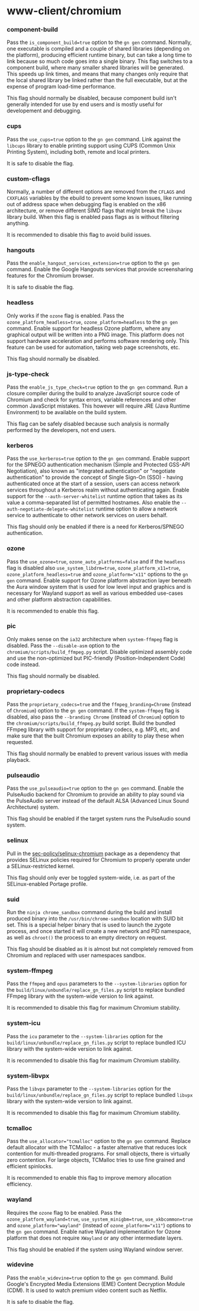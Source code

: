 # www-client/chromium

### component-build
Pass the `is_component_build=true` option to the `gn gen` command. Normally, one executable is compiled and a couple of shared libraries (depending on the platform), producing efficient runtime binary, but can take a long time to link because so much code goes into a single binary. This flag switches to a component build, where many smaller shared libraries will be generated. This speeds up link times, and means that many changes only require that the local shared library be linked rather than the full executable, but at the expense of program load-time performance.

This flag should normally be disabled, because component build isn't generally intended for use by end users and is mostly useful for developement and debugging.

### cups
Pass the `use_cups=true` option to the `gn gen` command. Link against the `libcups` library to enable printing support using CUPS (Common Unix Printing System), including both, remote and local printers.

It is safe to disable the flag.

### custom-cflags
Normally, a number of different options are removed from the `CFLAGS` and `CXXFLAGS` variables by the ebuild to prevent some known issues, like running out of address space when debugging flag is enabled on the x86 architecture, or remove different SIMD flags that might break the `libvpx` library build. When this flag is enabled pass flags as is without filtering anything.

It is recommended to disable this flag to avoid build issues.

### hangouts
Pass the `enable_hangout_services_extension=true` option to the `gn gen` command. Enable the Google Hangouts services that provide screensharing features for the Chromium browser.

It is safe to disable the flag.

### headless
Only works if the `ozone` flag is enabled. Pass the `ozone_platform_headless=true`, `ozone_platform=headless` to the `gn gen` command. Enable support for headless Ozone platform, where any graphical output will be written into a PNG image. This platform does not support hardware acceleration and performs software rendering only. This feature can be used for automation, taking web page screenshots, etc.

This flag should normally be disabled.

### js-type-check
Pass the `enable_js_type_check=true` option to the `gn gen` command. Run a closure compiler during the build to analyze JavaScript source code of Chromium and check for syntax errors, variable references and other common JavaScript mistakes. This however will require JRE (Java Runtime Environment) to be available on the build system.

This flag can be safely disabled because such analysis is normally performed by the developers, not end users.

### kerberos
Pass the `use_kerberos=true` option to the `gn gen` command. Enable support for the SPNEGO authentication mechanism (Simple and Protected GSS-API Negotiation), also known as "integrated authentication" or "negotiate authentication" to provide the concept of Single Sign-On (SSO) - having authenticated once at the start of a session, users can access network services throughout a Kerberos realm without authenticating again. Enable support for the `--auth-server-whitelist` runtime option that takes as its value a comma-separated list of permitted hostnames. Also enable the `--auth-negotiate-delegate-whitelist` runtime option to allow a network service to authenticate to other network services on users behalf.

This flag should only be enabled if there is a need for Kerberos/SPNEGO authentication.

### ozone
Pass the `use_ozone=true`, `ozone_auto_platforms=false` and if the `headless` flag is disabled also `use_system_libdrm=true`, `ozone_platform_x11=true`, `ozone_platform_headless=true` and `ozone_platform="x11"` options to the `gn gen` command. Enable support for Ozone platform abstraction layer beneath the Aura window system that is used for low level input and graphics and is necessary for Wayland support as well as various embedded use-cases and other platform abstraction capabilities.

It is recommended to enable this flag.

### pic
Only makes sense on the `ia32` architecture when `system-ffmpeg` flag is disabled. Pass the `--disable-asm` option to the `chromium/scripts/build_ffmpeg.py` script. Disable optimized assembly code and use the non-optimized but PIC-friendly (Position-Independent Code) code instead.

This flag should normally be disabled.

### proprietary-codecs
Pass the `proprietary_codecs=true` and the `ffmpeg_branding=Chrome` (instead of `Chromium`) option to the `gn gen` command. If the `system-ffmpeg` flag is disabled, also pass the `--branding Chrome` (instead of `Chromium`) option to the `chromium/scripts/build_ffmpeg.py` build script. Build the bundled FFmpeg library with support for proprietary codecs, e.g. MP3, etc, and make sure that the built Chromium exposes an ability to play these when requested.

This flag should normally be enabled to prevent various issues with media playback.

### pulseaudio
Pass the `use_pulseaudio=true` option to the `gn gen` command. Enable the PulseAudio backend for Chromium to provide an ability to play sound via the PulseAudio server instead of the default ALSA (Advanced Linux Sound Architecture) system.

This flag should be enabled if the target system runs the PulseAudio sound system.

### selinux
Pull in the [sec-policy/selinux-chromium](../sec-policy/selinux-chromium.md) package as a dependency that provides SELinux policies required for Chromium to properly operate under a SELinux-restricted kernel.

This flag should only ever be toggled system-wide, i.e. as part of the SELinux-enabled Portage profile.

### suid
Run the `ninja chrome_sandbox` command during the build and install produced binary into the `/usr/bin/chrome-sandbox` location with SUID bit set. This is a special helper binary that is used to launch the zygote process, and once started it will create a new network and PID namespace, as well as `chroot()` the process to an empty directory on request.

This flag should be disabled as it is almost but not completely removed from Chromium and replaced with user namespaces sandbox.

### system-ffmpeg
Pass the `ffmpeg` and `opus` parameters to the `--system-libraries` option for the `build/linux/unbundle/replace_gn_files.py` script to replace bundled FFmpeg library with the system-wide version to link against.

It is recommended to disable this flag for maximum Chromium stability.

### system-icu
Pass the `icu` parameter to the `--system-libraries` option for the `build/linux/unbundle/replace_gn_files.py` script to replace bundled ICU library with the system-wide version to link against.

It is recommended to disable this flag for maximum Chromium stability.

### system-libvpx
Pass the `libvpx` parameter to the `--system-libraries` option for the `build/linux/unbundle/replace_gn_files.py` script to replace bundled `libvpx` library with the system-wide version to link against.

It is recommended to disable this flag for maximum Chromium stability.

### tcmalloc
Pass the `use_allocator="tcmalloc"` option to the `gn gen` command. Replace default allocator with the TCMalloc - a faster alternative that reduces lock contention for multi-threaded programs. For small objects, there is virtually zero contention. For large objects, TCMalloc tries to use fine grained and efficient spinlocks.

It is recommended to enable this flag to improve memory allocation efficiency.

### wayland
Requires the `ozone` flag to be enabled. Pass the `ozone_platform_wayland=true`, `use_system_minigbm=true`, `use_xkbcommon=true` and `ozone_platform="wayland"` (instead of `ozone_platform="x11"`) options to the `gn gen` command. Enable native Wayland implementation for Ozone platform that does not require `XWayland` or any other intermediate layers.

This flag should be enabled if the system using Wayland window server.

### widevine
Pass the `enable_widevine=true` option to the `gn gen` command. Build Google's Encrypted Media Extensions (EME) Content Decryption Module (CDM). It is used to watch premium video content such as Netflix.

It is safe to disable the flag.
